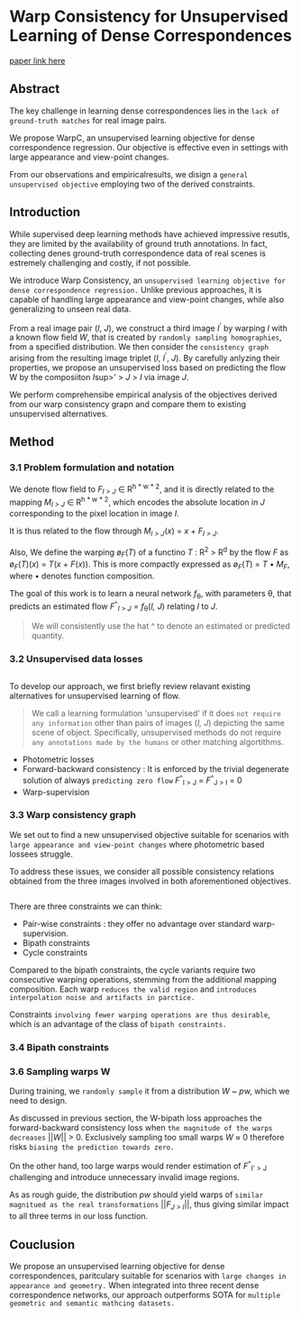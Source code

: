 
# Warp Consistency for Unsupervised Learning of Dense Correspondences

[paper link here](https://arxiv.org/pdf/2104.03308.pdf)

## Abstract

The key challenge in learning dense correspondences lies in the `lack of ground-truth matches` for real image pairs.

We propose WarpC, an unsupervised learning objective for dense correspondence regression.
Our objective is effective even in settings with large appearance and view-point changes.

From our observations and empiricalresults, we disign a `general unsupervised objective` employing two of the derived constraints.

## Introduction

While supervised deep learning methods have achieved impressive resutls, they are limited by the availability of ground truth annotations.
In fact, collecting denes ground-truth correspondence data of real scenes is estremely challenging and costly, if not possible.

We introduce Warp Consistency, an `unsupervised learning objective for dense correspondence regression.` Unlike previous approaches, it is
capable of handling large appearance and view-point changes, while also generalizing to unseen real data.

From a real image pair (*I*, *J*), we construct a third image *I*<sup>'</sup> by warping *I* with a known flow field *W*, that is
created by `randomly sampling homographies`, from a specified distribution. We then consider the `consistency graph` arising from
the resulting image triplet (*I*, *I*<sup>'</sup>, *J*). By carefully anlyzing their properties, we propose an unsupervised loss
based on predicting the flow W by the composiiton *I*sup>'</sup> > *J* > *I* via image *J*.

We perform comprehensibe empirical analysis of the objectives derived from our warp consistency grapn and compare them to existing
unsupervised alternatives.

## Method

### 3.1 Problem formulation and notation

We denote flow field to *F*<sub>*I > J*</sub> ∈ R<sup>h * w * 2</sup>, and it is directly related to the mapping *M*<sub>*I > J*</sub>
∈ R<sup>h * w * 2</sup>, which encodes the absolute location in *J* corresponding to the pixel location in image *I*.

It is thus related to the flow through *M*<sub>*I > J*</sub>(*x*) = *x* + *F*<sub>*I > J*</sub>.

Also, We define the warping ø<sub>*F*</sub>(*T*) of a functino *T* : R<sup>2</sup> > R<sup>d</sup> by the flow
*F* as ø<sub>*F*</sub>(*T*)(*x*) = *T*(*x* + *F*(*x*)). This is more compactly expressed as ø<sub>*F*</sub>(*T*) = *T* • *M*<sub>*F*</sub>,
where • denotes function composition.

The goal of this work is to learn a neural network *f*<sub>θ</sub>, with parameters θ, that predicts an estimated flow *F*<sup>^</sup><sub>*I > J*</sub>
= *f*<sub>θ</sub>(*I, J*) relating *I* to *J*.

> We will consistently use the hat ^ to denote an estimated or predicted quantity.

### 3.2 Unsupervised data losses

<img src="" width="">

To develop our approach, we first briefly review relavant existing alternatives for unsupervised learning of flow.

> We call a learning formulation 'unsupervised' if it does `not require any information` other than pairs of images (*I, J*) depicting
> the same scene of object. Specifically, unsupervised methods do not require `any annotations made by the humans` or other matching algortithms.

* Photometric losses
* Forward-backward consistency : It is enforced by the trivial degenerate solution of always `predicting zero flow` *F*<sup>^</sup><sub>I > J</sub> = 
*F*<sup>^</sup><sub>J > I</sub> = 0
* Warp-supervision

### 3.3 Warp consistency graph

We set out to find a new unsupervised objective suitable for scenarios with `large appearance and view-point changes` where
photometric based lossees struggle.

To address these issues, we consider all possible consistency relations obtained from the three images involved in both aforementioned
objectives.

<img src="" width="">

There are three constraints we can think:
* Pair-wise constraints : they offer no advantage over standard warp-supervision.
* Bipath constraints
* Cycle constraints

Compared to the bipath constraints, the cycle variants require two consecutive warping operations, stemming from the additional
mapping composition. Each warp `reduces the valid region` and `introduces interpolation noise and artifacts in parctice.`

Constraints `involving fewer warping operations are thus desirable`, which is an advantage of the class of `bipath constraints.`

### 3.4 Bipath constraints



### 3.6 Sampling warps W

During training, we `randomly sample` it from a distribution *W* ~ *p*w, which we need to design.

As discussed in previous section, the W-bipath loss approaches the forward-backward consistency loss when `the magnitude
of the warps decreases` ||*W*|| > 0. Exclusively sampling too small warps *W* ≈ 0 therefore risks `biasing the prediction towards zero.`

On the other hand, too large warps would render estimation of *F*<sup>^</sup><sub>I' > J</sub> challenging and introduce unnecessary
invalid image regions.

As as rough guide, the distribution *pw* should yield warps of `similar magnitued as the real transformations` ||*F*<sub>*J > I*</sub>||,
thus giving similar impact to all three terms in our loss function.

## Couclusion

We propose an unsupervised learning objective for dense correspondences, paritculary suitable for scenarios with `large changes
in appearance and geometry.` When integrated into three recent dense correspondence networks, our approach outperforms SOTA for
`multiple geometric and semantic mathcing datasets.`












